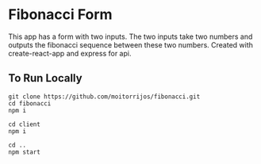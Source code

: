 # Fibonacci Form
This app has a form with two inputs.
The two inputs take two numbers and outputs the fibonacci sequence between these two numbers.
Created with create-react-app and express for api.
## To Run Locally
```
git clone https://github.com/moitorrijos/fibonacci.git
cd fibonacci
npm i

cd client
npm i

cd ..
npm start
```